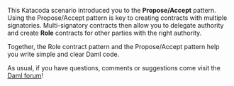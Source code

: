 This Katacoda scenario introduced you to the **Propose/Accept** pattern. Using the Propose/Accept
pattern is key to creating contracts with multiple signatories. Multi-signatory contracts then allow
you to delegate authority and create **Role** contracts for other parties with the right authority.

Together, the Role contract pattern and the Propose/Accept pattern help you write simple and clear
Daml code.

As usual, if you have questions, comments or suggestions come visit the [Daml
forum](https://discuss.daml.com)!
